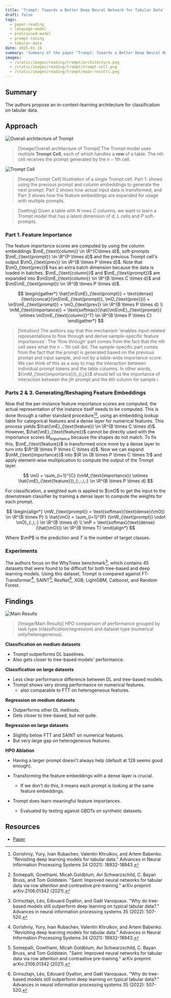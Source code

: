 ```yaml
---
title: 'Trompt: Towards a Better Deep Neural Network for Tabular Data'
draft: false
tags:
  - paper-reading
  - language-model
  - pretrained-model
  - prompt-tuning
  - tabular-data
date: 2025-01-16
summary: 'Summary of the paper "Trompt: Towards a Better Deep Neural Network for Tabular Data"'
images:
  - /static/images/reading/trompt/architecture.png
  - /static/images/reading/trompt/trompt-cell.png
  - /static/images/reading/trompt/main-results.png
---
```


## Summary

The authors propose an in-context-learning architecture for classification on tabular data.

## Approach

![Overall architecture of Trompt](/static/images/reading/trompt/architecture.png)

> [!image/Overall architecture of Trompt]
> The Trompt model uses multiple **Trompt Cell**, each of which handles a **row** of a table. The $n$th cell receives the prompt generated by the $n-1$th cell.

![Trompt Cell](/static/images/reading/trompt/trompt-cell.png)

> [!image/Trompt Cell]
> Illustration of a single Trompt cell. Part 1. shows using the previous prompt and column embeddings to generate the next prompt. Part 2 shows how actual input data is transformed, and Part 3 shows how the feature embeddings are expanded for usage with multiple prompts.

> [!setting]
> Given a table with $N$ rows $C$ columns, we want to learn a Trompt model that has a latent dimension of $d$, $L$ cells and $P$ soft-prompts.

### Part 1. Feature Importance

The feature importance scores are computed by using the column embeddings $\mE_{\text{column}} \in \R^{C\times d}$, soft-prompts $\mE_{\text{prompt}} \in \R^{P \times d}$ and the previous Trompt cell's output $\mO_{\text{prev}} \in \R^{B \times P \times d}$. Note that $\mO_{\text{prev}}$ has an extra batch dimension because the data is loaded in batches. $\mE_{\text{column}}$ and $\mE_{\text{prompt}}$ are expanded into $\mS\mE_{\text{column}} \in \R^{B \times C \times d}$ and $\mS\mE_{\text{prompt}} \in \R^{B \times P \times d}$.

$$
\begin{gather*}
\hat{\mS\mE}_{\text{prompt}} = \text{dense}(\text{concat}(\mS\mE_{\text{prompt}}, \mO_{\text{prev}})) + \mS\mE_{\text{prompt}} + \mO_{\text{prev}} \in \R^{B \times P \times d} \\
\mM_{\text{importance}} = \text{softmax}(\hat{\mS\mE}_{\text{prompt}} \otimes \mS\mE_{\text{column}}^T) \in \R^{B \times P \times C}
\end{gather*}
$$

> [!intuition]
> The authors say that this mechanism 'enables input-related representations to flow through and derive sample-specific feature importances'. The 'flow through' part comes from the fact that the $n$th cell sees what the $n-1$th cell did. The sample-specific part comes from the fact that the prompt is generated based on the previous prompt and input sample, and not by a table-wide importance score. We can think of this as a way to map the interaction between individual prompt tokens and the table columns. In other words, $(\mM_{\text{importance}})_{i,j,k}$ should tell us the importance of interaction between the $j$th prompt and the $k$th column for sample $i$.

### Parts 2 \& 3. Generating/Reshaping Feature Embeddings

Now that the per-instance feature importance scores are computed, the actual representation of the instance itself needs to be computed. This is done through a rather standard procedure[^1][^2], using an embedding lookup table for categorical features and a dense layer for numerical features. This process yields $\hat{\mE}_{\text{feature}} \in \R^{B \times C \times d}$. However, $\hat{\mE}_{\text{feature}}$ cannot be directly used with the importance scores $M_{\text{importance}}$ because the shapes do not match. To fix this, $\mE_{\text{feature}}$ is transformed once more by a dense layer to turn into $\R^{B \times P \times C \times d}$. Now we can expand $\mM_{\text{importance}}$ into $\R \in {B \times P \times C \times 1}$ and apply element-wise multiplication to compute the output of the Trompt layer.

$$
\mO = \sum_{i=1}^{C} (\mM_{\text{importance}} \otimes \hat{\mE}_{\text{feature}})_{:,:,i,:} \in \R^{B \times P \times d}
$$

For classification, a weighted sum is applied to $\mO$ to get the input to the downstream classifier by training a dense layer to compute the weights for each prompt.

$$
\begin{align*}
\mW_{\text{prompt}} = \text{softmax}(\text{dense}(\mO)) \in \R^{B \times P} \\
\hat{\mO} = \sum_{i=1}^{P} (\mW_{\text{prompt}} \odot \mO)_{:,i,:} \in \R^{B \times d} \\
\mP = \text{softmax}(\text{dense}(\hat{\mO})) \in \R^{B \times T}
\end{align*}
$$

Where $\mP$ is the prediction and $T$ is the number of target classes.

### Experiments

The authors focus on the WhyTrees benchmark[^3], which contains 45 datasets that were found to be difficult for both tree-based and deep learning models. Using this dataset, Trompt is compared against FT-Transformer[^1], SAINT[^2], ResNet[^3], XGB, LightGBM, Catboost, and Random Forest.

## Findings

![Main Results](/static/images/reading/trompt/main-results.png)

> [!image/Main Results]
> HPO comparison of performance grouped by task type (classification/regression) and dataset type (numerical only/heterogeneous).

**Classification on medium datasets**

- Trompt outperforms DL baselines.
- Also gets closer to tree-based models' performance.

**Classification on large datasets**

- Less clear performance difference between DL and tree-based models.
- Trompt shows very strong performance on numerical features.
  - also comparable to FTT on heterogeneous features.

**Regression on medium datasets**

- Outperforms other DL methods.
- Gets closer to tree-based, but not quite.

**Regression on large datasets**

- Slightly below FTT and SAINT on numerical features.
- But very large gap on heterogeneous features.

**HPO Ablation**

- Having a larger prompt doesn't always help (default at 128 seems good enough).
- Transforming the feature embeddings with a dense layer is crucial.

  - If we don't do this, it means each prompt is looking at the same feature embeddings.

- Trompt does learn meaningful feature importances.
  - Evaluated by testing against GBDTs on synthetic datasets.

## Resources

- [Paper](https://arxiv.org/abs/2305.18446)

[^1]: Gorishniy, Yury, Ivan Rubachev, Valentin Khrulkov, and Artem Babenko. "Revisiting deep learning models for tabular data." Advances in Neural Information Processing Systems 34 (2021): 18932-18943.
[^2]: Somepalli, Gowthami, Micah Goldblum, Avi Schwarzschild, C. Bayan Bruss, and Tom Goldstein. "Saint: Improved neural networks for tabular data via row attention and contrastive pre-training." arXiv preprint arXiv:2106.01342 (2021).
[^3]: Grinsztajn, Léo, Edouard Oyallon, and Gaël Varoquaux. "Why do tree-based models still outperform deep learning on typical tabular data?." Advances in neural information processing systems 35 (2022): 507-520.
